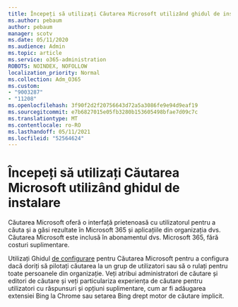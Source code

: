 ```yaml
---
title: Începeți să utilizați Căutarea Microsoft utilizând ghidul de instalare
ms.author: pebaum
author: pebaum
manager: scotv
ms.date: 05/11/2020
ms.audience: Admin
ms.topic: article
ms.service: o365-administration
ROBOTS: NOINDEX, NOFOLLOW
localization_priority: Normal
ms.collection: Adm_O365
ms.custom:
- "9003287"
- "11208"
ms.openlocfilehash: 3f90f2d2f20756643d72a5a3086fe9e94d9eaf19
ms.sourcegitcommit: e7b6827015e05fb3280b153605498bfae7d09c7c
ms.translationtype: MT
ms.contentlocale: ro-RO
ms.lasthandoff: 05/11/2021
ms.locfileid: "52564624"
---
```

# <a name="get-started-with-microsoft-search-using-the-set-up-guide"></a>Începeți să utilizați Căutarea Microsoft utilizând ghidul de instalare

Căutarea Microsoft oferă o interfață prietenoasă cu utilizatorul pentru a căuta și a găsi rezultate în Microsoft 365 și aplicațiile din organizația dvs. Căutarea Microsoft este inclusă în abonamentul dvs. Microsoft 365, fără costuri suplimentare. 

Utilizați Ghidul [de configurare](https://go.microsoft.com/fwlink/?linkid=2156919) pentru Căutarea Microsoft pentru a configura dacă doriți să pilotați căutarea la un grup de utilizatori sau să o rulați pentru toate persoanele din organizație. Veți atribui administratori de căutare și editori de căutare și veți particulariza experiența de căutare pentru utilizatori cu răspunsuri și opțiuni suplimentare, cum ar fi adăugarea extensiei Bing la Chrome sau setarea Bing drept motor de căutare implicit.
